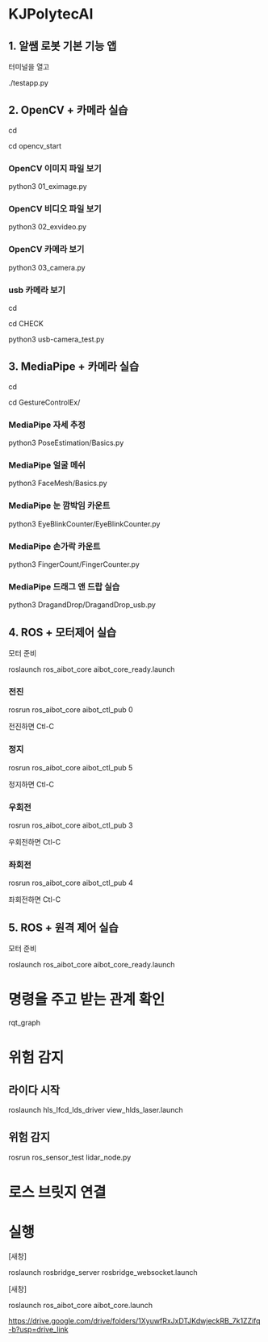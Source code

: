 # KJPolytecAI

## 1. 알쌤 로봇 기본 기능 앱

터미널을 열고

./testapp.py

## 2. OpenCV + 카메라 실습

cd

cd opencv_start

### OpenCV 이미지 파일 보기

python3 01_eximage.py

### OpenCV 비디오 파일 보기

python3 02_exvideo.py

### OpenCV 카메라 보기

python3 03_camera.py

### usb 카메라 보기

cd

cd CHECK

python3 usb-camera_test.py


## 3. MediaPipe + 카메라 실습

cd

cd GestureControlEx/

### MediaPipe 자세 추정

python3 PoseEstimation/Basics.py

### MediaPipe 얼굴 메쉬

python3 FaceMesh/Basics.py

### MediaPipe 눈 깜박임 카운트

python3 EyeBlinkCounter/EyeBlinkCounter.py

### MediaPipe 손가락 카운트

python3 FingerCount/FingerCounter.py

### MediaPipe 드래그 앤 드랍 실습

python3 DragandDrop/DragandDrop_usb.py


## 4. ROS + 모터제어 실습

모터 준비

roslaunch ros_aibot_core aibot_core_ready.launch

### 전진

rosrun ros_aibot_core aibot_ctl_pub 0

   전진하면 Ctl-C

### 정지

rosrun ros_aibot_core aibot_ctl_pub 5

   정지하면 Ctl-C

### 우회전

rosrun ros_aibot_core aibot_ctl_pub 3

   우회전하면 Ctl-C
   
### 좌회전

rosrun ros_aibot_core aibot_ctl_pub 4

   좌회전하면 Ctl-C

## 5. ROS + 원격 제어 실습

모터 준비

roslaunch ros_aibot_core aibot_core_ready.launch

# 명령을 주고 받는 관계 확인

rqt_graph

# 위험 감지

## 라이다 시작

roslaunch hls_lfcd_lds_driver view_hlds_laser.launch

## 위험 감지

rosrun ros_sensor_test lidar_node.py

# 로스 브릿지 연결

# 실행

[새창]

roslaunch rosbridge_server rosbridge_websocket.launch

[새창]

roslaunch ros_aibot_core aibot_core.launch












https://drive.google.com/drive/folders/1XyuwfRxJxDTJKdwjeckRB_7k1ZZifq-b?usp=drive_link



